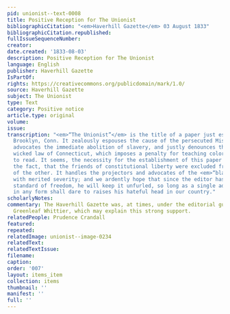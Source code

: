```yaml
---
pid: unionist--text-0008
title: Positive Reception for The Unionist
bibliographicCitation: "<em>Haverhill Gazette</em> 03 August 1833"
bibliographicCitation.republished: 
fullIssueSequenceNumber: 
creator: 
date.created: '1833-08-03'
description: Positive Reception for The Unionist
language: English
publisher: Haverhill Gazette
IsPartOf: 
rights: https://creativecommons.org/publicdomain/mark/1.0/
source: Haverhill Gazette
subject: The Unionist
type: Text
category: Positive notice
article.type: original
volume: 
issue: 
transcription: "<em>“The Unionist”</em> is the title of a paper just established at
  Brooklyn, Conn. It zealously espouses the cause of the persecuted Miss Crandall,
  advocates the immediate abolition of slavery, and justly denounces the foolish and
  wicked law of Connecticut, which imposes a penalty for teaching colored persons
  to read. It seems, the necessity for the establishment of this paper arose from
  the fact, that the friends of constitutional liberty were excluded from the columns
  of the other. It handles the projectors and advocates of the <em>“black </em>law”
  with merited severity; and we ardently hope that since the editor has raised the
  standard of freedom, he will keep it unfurled, so long as a single advocate of slavery
  in any form shall dare to raises his hateful head in our country."
scholarlyNotes: 
commentary: The Haverhill Gazette was, at times, under the editorial guidance of John
  Greenleaf Whittier, which may explain this strong support.
relatedPeople: Prudence Crandall
featured: 
repeated: 
relatedImage: unionist--image-0234
relatedText: 
relatedTextIssue: 
filename: 
caption: 
order: '007'
layout: items_item
collection: items
thumbnail: ''
manifest: ''
full: ''
---
```

